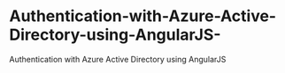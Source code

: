 # Authentication-with-Azure-Active-Directory-using-AngularJS-
Authentication with Azure Active Directory using AngularJS 
